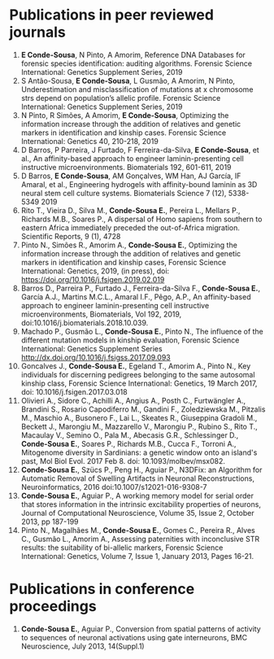 # Publications in peer reviewed journals


1. **E Conde-Sousa**, N Pinto, A Amorim, Reference DNA Databases for forensic species identification: auditing algorithms. Forensic Science International: Genetics Supplement Series, 2019
1. S Antão-Sousa, **E Conde-Sousa**, L Gusmão, A Amorim, N Pinto, Underestimation and misclassification of mutations at x chromosome strs depend on population’s allelic profile. Forensic Science International: Genetics Supplement Series, 2019
1. N Pinto, R Simões, A Amorim, **E Conde-Sousa**, Optimizing the information increase through the addition of relatives and genetic markers in identification and kinship cases. Forensic Science International: Genetics 40, 210-218, 2019
1. D Barros, P Parreira, J Furtado, F Ferreira-da-Silva, **E Conde-Sousa**, et al., An affinity-based approach to engineer laminin-presenting cell instructive microenvironments. Biomaterials 192, 601-611, 2019
1. D Barros, **E Conde-Sousa**, AM Gonçalves, WM Han, AJ García, IF Amaral, et al., Engineering hydrogels with affinity-bound laminin as 3D neural stem cell culture systems. Biomaterials Science 7 (12), 5338-5349 2019
1. Rito T., Vieira D., Silva M., **Conde-Sousa E.**, Pereira L., Mellars P., Richards M.B., Soares P., A dispersal of Homo sapiens from southern to eastern Africa immediately preceded the out-of-Africa migration. Scientific Reports, 9 (1), 4728
1. Pinto N., Simões R., Amorim A., **Conde-Sousa E.**, Optimizing the information increase through the addition of relatives and genetic markers in identification and kinship cases, Forensic Science International: Genetics, 2019, (in press), doi: https://doi.org/10.1016/j.fsigen.2019.02.019
1. Barros D., Parreira P., Furtado J., Ferreira-da-Silva F., **Conde-Sousa E.**, García A.J., Martins M.C.L., Amaral I.F., Pêgo, A.P., An affinity-based approach to engineer laminin-presenting cell instructive microenvironments, Biomaterials, Vol 192, 2019, doi:10.1016/j.biomaterials.2018.10.039.
1. Machado P., Gusmão L., **Conde-Sousa E.**, Pinto N., The influence of the different mutation models in kinship evaluation, Forensic Science International: Genetics Supplement Series http://dx.doi.org/10.1016/j.fsigss.2017.09.093
1. Goncalves J., **Conde-Sousa E.**, Egeland T., Amorim A., Pinto N., Key individuals for discerning pedigrees belonging to the same autosomal kinship class, Forensic Science International: Genetics, 19 March 2017, doi: 10.1016/j.fsigen.2017.03.018
1. Olivieri A., Sidore C., Achilli A., Angius A., Posth C., Furtwängler A., Brandini S., Rosario Capodiferro M., Gandini F., Zoledziewska M., Pitzalis M., Maschio A., Busonero F., Lai L., Skeates R., Giuseppina Gradoli M., Beckett J., Marongiu M., Mazzarello V., Marongiu P., Rubino S., Rito T., Macaulay V., Semino O., Pala M., Abecasis G.R., Schlessinger D., **Conde‑Sousa E.**, Soares P., Richards M.B., Cucca F., Torroni A., Mitogenome diversity in Sardinians: a genetic window onto an island's past, Mol Biol Evol. 2017 Feb 8. doi: 10.1093/molbev/msx082.
1. **Conde-Sousa E.**, Szücs P., Peng H., Aguiar P., N3DFix: an Algorithm for Automatic Removal of Swelling Artifacts in Neuronal Reconstructions, Neuroinformatics, 2016 doi:10.1007/s12021-016-9308-7
1. **Conde-Sousa E.**, Aguiar P., A working memory model for serial order that stores information in the intrinsic excitability properties of neurons, Journal of Computational Neuroscience, Volume 35, Issue 2, October 2013, pp 187-199
1. Pinto N., Magalhães M., **Conde-Sousa E.**, Gomes C., Pereira R., Alves C., Gusmão L., Amorim A., Assessing paternities with inconclusive STR results: the suitability of bi-allelic markers, Forensic Science International: Genetics, Volume 7, Issue 1, January 2013, Pages 16-21.


# Publications in conference proceedings


1.  **Conde-Sousa E.**, Aguiar P., Conversion from spatial patterns of activity to sequences of neuronal activations using gate interneurons, BMC Neuroscience, July 2013, 14(Suppl.1)
